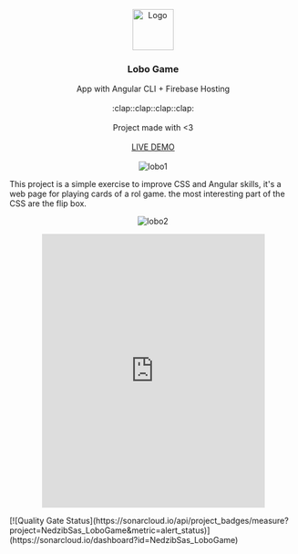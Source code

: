 <p align="center">
  <a href="https://angular.io/">
    <img src="https://www.angularexampleapp.com/assets/images/angular.svg" alt="Logo" width=72 height=72>
  </a>

  <h3 align="center">Lobo Game</h3>

  <p align="center">
    App with Angular CLI + Firebase Hosting
    <br>
    <br>
    :clap::clap::clap::clap:
    <br>
    <br>
    Project made with <3
    <br>
    <br>
    <a href="https://lobogame-a00cd.firebaseapp.com/">LIVE DEMO</a>
    <br>
    <br>
    <img src="https://i.ibb.co/hRtxbR6/lobo1.png" alt="lobo1" border="0">
    
  </p>
</p>

This project is a simple exercise to improve CSS and Angular skills, it's a web page for playing cards of a rol game.
the most interesting part of the CSS are the flip box.
<p align="center">
<img src="https://i.ibb.co/cknTxvx/lobo2.png" alt="lobo2" border="0">
</p>
<p align="center">
<iframe src="https://giphy.com/embed/LpiqqjJzMiwlFK7GTW" width="391" height="480" frameBorder="0" class="giphy-embed" allowFullScreen></iframe>
</p>
[![Quality Gate Status](https://sonarcloud.io/api/project_badges/measure?project=NedzibSas_LoboGame&metric=alert_status)](https://sonarcloud.io/dashboard?id=NedzibSas_LoboGame)
